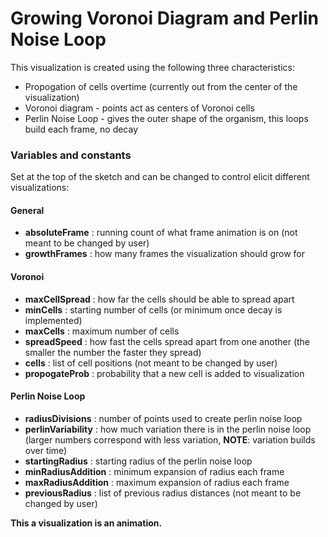 # Growing Voronoi Diagram and Perlin Noise Loop
This visualization is created using the following three characteristics:
  * Propogation of cells overtime (currently out from the center of the visualization)
  * Voronoi diagram - points act as centers of Voronoi cells
  * Perlin Noise Loop - gives the outer shape of the organism, this loops build each frame, no decay

### Variables and constants
Set at the top of the sketch and can be changed to control elicit different visualizations:

  #### General
  * **absoluteFrame** : running count of what frame animation is on (not meant to be changed by user)
  * **growthFrames** : how many frames the visualization should grow for

  #### Voronoi
  * **maxCellSpread** : how far the cells should be able to spread apart
  * **minCells** : starting number of cells (or minimum once decay is implemented)
  * **maxCells** : maximum number of cells
  * **spreadSpeed** : how fast the cells spread apart from one another (the smaller the number the faster they spread)
  * **cells** : list of cell positions (not meant to be changed by user)
  * **propogateProb** : probability that a new cell is added to visualization

  #### Perlin Noise Loop
  * **radiusDivisions** : number of points used to create perlin noise loop
  * **perlinVariability** : how much variation there is in the perlin noise loop (larger numbers correspond with less variation, **NOTE**: variation builds over time)
  * **startingRadius** : starting radius of the perlin noise loop
  * **minRadiusAddition** : minimum expansion of radius each frame
  * **maxRadiusAddition** : maximum expansion of radius each frame
  * **previousRadius** : list of previous radius distances (not meant to be changed by user)


**This a visualization is an animation.**

